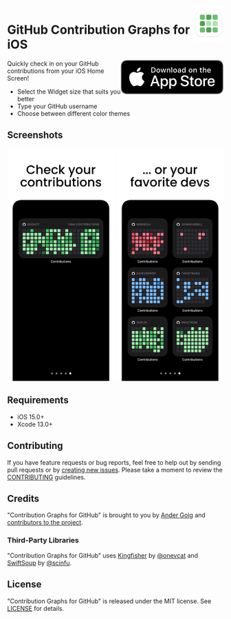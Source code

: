 <img align="right" src=".assets/app-icon-rounded.png" width="70" alt="Contribution Graphs for GitHub">

# GitHub Contribution Graphs for iOS

<a href="https://apps.apple.com/app/id1537192731"><img align="right" src=".assets/app-store-badge.svg" alt="App Store Badge"></a>

Quickly check in on your GitHub contributions from your iOS Home Screen!

- Select the Widget size that suits you better
- Type your GitHub username
- Choose between different color themes

## Screenshots

<img src=".assets/app-screenshot-1.png" width="250" alt="App Screenshot 1"> <img src=".assets/app-screenshot-2.png" width="250" alt="App Screenshot 2">

## Requirements

- iOS 15.0+
- Xcode 13.0+

## Contributing

If you have feature requests or bug reports, feel free to help out by sending pull requests or by [creating new issues](https://github.com/AnderGoig/github-contributions-ios/issues/new). Please take a moment to
review the [CONTRIBUTING](.github/CONTRIBUTING.md) guidelines.

## Credits

"Contribution Graphs for GitHub" is brought to you by [Ander Goig](https://github.com/AnderGoig) and [contributors to the project](https://github.com/AnderGoig/github-contributions-ios/contributors).

### Third-Party Libraries

"Contribution Graphs for GitHub" uses [Kingfisher](https://github.com/onevcat/Kingfisher) by [@onevcat](https://github.com/onevcat) and [SwiftSoup](https://github.com/scinfu/SwiftSoup) by [@scinfu](https://github.com/scinfu).

## License

"Contribution Graphs for GitHub" is released under the MIT license. See [LICENSE](LICENSE) for details.
